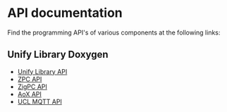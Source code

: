 # API documentation

Find the programming API's of various components at the following links:

## Unify Library Doxygen

- <a href="../doxygen_uic/index.html">Unify Library API</a>
- <a href="../doxygen_zpc/index.html">ZPC API</a>
- <a href="../doxygen_zigpc/index.html">ZigPC API</a>
- <a href="../doxygen_aox/index.html">AoX API</a>
- <a href="../reference_ucl_mqtt/index.html">UCL MQTT API</a>
